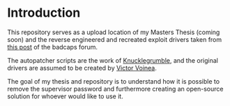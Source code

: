 # Introduction
This repository serves as a upload location of my Masters Thesis (coming soon) and the reverse engineered and recreated exploit drivers taken from [this post](https://www.badcaps.net/forum/troubleshooting-hardware-devices-and-electronics-theory/troubleshooting-laptops-tablets-and-mobile-devices/bios-requests-only/78215-lenovo-bios-auto-patcher-for-supervisor-password-removal) of the badcaps forum. 

The autopatcher scripts are the work of [Knucklegrumble](https://www.badcaps.net/member/316727-knucklegrumble), and the original drivers are assumed to be created by [Victor Voinea](https://www.allservice.ro/).

The goal of my thesis and repository is to understand how it is possible to remove the supervisor password and furthermore creating an open-source solution for whoever would like to use it. 
